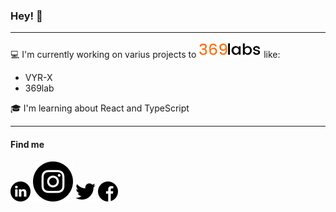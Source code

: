 ### Hey! 👋
---
:computer: I'm currently working on varius projects to
 <img src="https://github.com/RafaelVilomar/RafaelVilomar/blob/master/images/369lab.png"/> like:
* VYR-X
* 369lab

:mortar_board: I'm learning about React and TypeScript

---

 #### Find me
 [<img alt="https://www.linkedin.com/in/rafael-vilomar-165536174/" src="https://github.com/RafaelVilomar/RafaelVilomar/blob/master/images/linkedin.png"/>](https://www.linkedin.com/in/rafael-vilomar-165536174/)
  [<img alt="https://www.linkedin.com/in/rafael-vilomar-165536174/" src="https://github.com/RafaelVilomar/RafaelVilomar/blob/master/images/instagram.png"/>](https://www.instagram.com/rafavilomar/)
   [<img alt="https://www.linkedin.com/in/rafael-vilomar-165536174/" src="https://github.com/RafaelVilomar/RafaelVilomar/blob/master/images/twitter.png"/>](https://www.linkedin.com/in/rafael-vilomar-165536174/)
    [<img alt="https://www.linkedin.com/in/rafael-vilomar-165536174/" src="https://github.com/RafaelVilomar/RafaelVilomar/blob/master/images/facebook.png"/>](https://www.facebook.com/rafaelenrique.vilomarmontero/)
<!--
**RafaelVilomar/RafaelVilomar** is a ✨ _special_ ✨ repository because its `README.md` (this file) appears on your GitHub profile.

Here are some ideas to get you started:

- 🔭 I’m currently working on ...
- 🌱 I’m currently learning ...
- 👯 I’m looking to collaborate on ...
- 🤔 I’m looking for help with ...
- 💬 Ask me about ...
- 📫 How to reach me: ...
- 😄 Pronouns: ...
- ⚡ Fun fact: ...
-->
